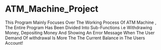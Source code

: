 # ATM_Machine_Project
This Program Mainly Focuses  Over The Working Process Of ATM Machine  , The Entire Program Has Been Divided Into Sub-Functions i.e Withdrawing Money, Depositing Money And Showing An Error Message When The User Demand Of withdrawal Is More The The Current Balance in The Users Account!

